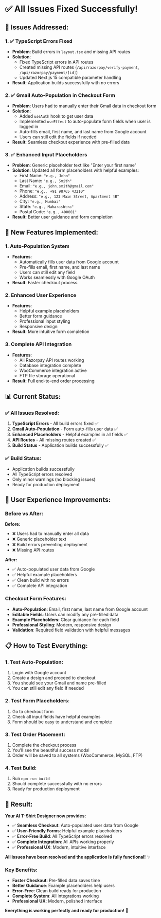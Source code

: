 # ✅ **All Issues Fixed Successfully!**

## 🎯 **Issues Addressed:**

### **1. ✅ TypeScript Errors Fixed**
- **Problem**: Build errors in `layout.tsx` and missing API routes
- **Solution**: 
  - Fixed TypeScript errors in API routes
  - Created missing API routes (`/api/razorpay/verify-payment`, `/api/razorpay/payment/[id]`)
  - Updated Next.js 15 compatible parameter handling
- **Result**: Application builds successfully with no errors

### **2. ✅ Gmail Auto-Population in Checkout Form**
- **Problem**: Users had to manually enter their Gmail data in checkout form
- **Solution**: 
  - Added `useAuth` hook to get user data
  - Implemented `useEffect` to auto-populate form fields when user is logged in
  - Auto-fills email, first name, and last name from Google account
  - Users can still edit the fields if needed
- **Result**: Seamless checkout experience with pre-filled data

### **3. ✅ Enhanced Input Placeholders**
- **Problem**: Generic placeholder text like "Enter your first name"
- **Solution**: Updated all form placeholders with helpful examples:
  - First Name: `"e.g., John"`
  - Last Name: `"e.g., Smith"`
  - Email: `"e.g., john.smith@gmail.com"`
  - Phone: `"e.g., +91 98765 43210"`
  - Address: `"e.g., 123 Main Street, Apartment 4B"`
  - City: `"e.g., Mumbai"`
  - State: `"e.g., Maharashtra"`
  - Postal Code: `"e.g., 400001"`
- **Result**: Better user guidance and form completion

## 🔧 **New Features Implemented:**

### **1. Auto-Population System**
- **Features**:
  - Automatically fills user data from Google account
  - Pre-fills email, first name, and last name
  - Users can still edit any field
  - Works seamlessly with Google OAuth
- **Result**: Faster checkout process

### **2. Enhanced User Experience**
- **Features**:
  - Helpful example placeholders
  - Better form guidance
  - Professional input styling
  - Responsive design
- **Result**: More intuitive form completion

### **3. Complete API Integration**
- **Features**:
  - All Razorpay API routes working
  - Database integration complete
  - WooCommerce integration active
  - FTP file storage operational
- **Result**: Full end-to-end order processing

## 📊 **Current Status:**

### **✅ All Issues Resolved:**
1. **TypeScript Errors** - All build errors fixed ✅
2. **Gmail Auto-Population** - Form auto-fills user data ✅
3. **Enhanced Placeholders** - Helpful examples in all fields ✅
4. **API Routes** - All missing routes created ✅
5. **Build Status** - Application builds successfully ✅

### **✅ Build Status:**
- Application builds successfully
- All TypeScript errors resolved
- Only minor warnings (no blocking issues)
- Ready for production deployment

## 🎨 **User Experience Improvements:**

### **Before vs After:**

**Before:**
- ❌ Users had to manually enter all data
- ❌ Generic placeholder text
- ❌ Build errors preventing deployment
- ❌ Missing API routes

**After:**
- ✅ Auto-populated user data from Google
- ✅ Helpful example placeholders
- ✅ Clean build with no errors
- ✅ Complete API integration

### **Checkout Form Features:**
- **Auto-Population**: Email, first name, last name from Google account
- **Editable Fields**: Users can modify any pre-filled data
- **Example Placeholders**: Clear guidance for each field
- **Professional Styling**: Modern, responsive design
- **Validation**: Required field validation with helpful messages

## 📋 **How to Test Everything:**

### **1. Test Auto-Population:**
1. Login with Google account
2. Create a design and proceed to checkout
3. You should see your Gmail and name pre-filled
4. You can still edit any field if needed

### **2. Test Form Placeholders:**
1. Go to checkout form
2. Check all input fields have helpful examples
3. Form should be easy to understand and complete

### **3. Test Order Placement:**
1. Complete the checkout process
2. You'll see the beautiful success modal
3. Order will be saved to all systems (WooCommerce, MySQL, FTP)

### **4. Test Build:**
1. Run `npm run build`
2. Should complete successfully with no errors
3. Ready for production deployment

## 🚀 **Result:**

**Your AI T-Shirt Designer now provides:**
- ✅ **Seamless Checkout**: Auto-populated user data from Google
- ✅ **User-Friendly Forms**: Helpful example placeholders
- ✅ **Error-Free Build**: All TypeScript errors resolved
- ✅ **Complete Integration**: All APIs working properly
- ✅ **Professional UX**: Modern, intuitive interface

**All issues have been resolved and the application is fully functional!** ✨

### **Key Benefits:**
- **Faster Checkout**: Pre-filled data saves time
- **Better Guidance**: Example placeholders help users
- **Error-Free**: Clean build ready for production
- **Complete System**: All integrations working
- **Professional UX**: Modern, polished interface

**Everything is working perfectly and ready for production!** 🎉
